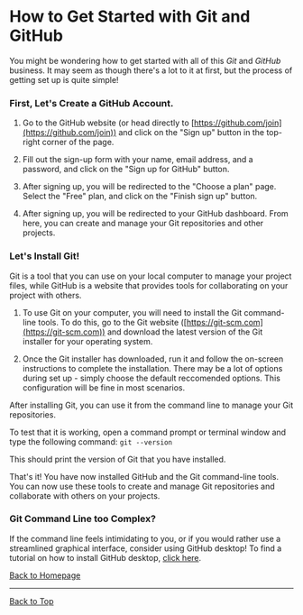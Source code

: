 # How to Get Started with Git and GitHub

You might be wondering how to get started with all of this *Git* and *GitHub* business. 
It may seem as though there's a lot to it at first, but the process of getting set up is quite simple!

### First, Let's Create a GitHub Account.

1. Go to the GitHub website (or head directly to [https://github.com/join](https://github.com/join)) and click on the "Sign up" button in the top-right corner of the page.

2. Fill out the sign-up form with your name, email address, and a password, and click on the "Sign up for GitHub" button.

3. After signing up, you will be redirected to the "Choose a plan" page. Select the "Free" plan, and click on the "Finish sign up" button.

4. After signing up, you will be redirected to your GitHub dashboard. From here, you can create and manage your Git repositories and other projects.

### Let's Install Git!

Git is a tool that you can use on your local computer to manage your project files, while GitHub is a website that provides tools for collaborating on your project with others.

1. To use Git on your computer, you will need to install the Git command-line tools. To do this, go to the Git website ([https://git-scm.com](https://git-scm.com)) and download the latest version of the Git installer for your operating system.

2. Once the Git installer has downloaded, run it and follow the on-screen instructions to complete the installation. There may be a lot of options during set up - simply choose the default reccomended options. This configuration will be fine in most scenarios.

After installing Git, you can use it from the command line to manage your Git repositories. 

To test that it is working, open a command prompt or terminal window and type the following command: `git --version`

This should print the version of Git that you have installed.

That's it! You have now installed GitHub and the Git command-line tools. You can now use these tools to create and manage Git repositories and collaborate with others on your projects.

### Git Command Line too Complex?

If the command line feels intimidating to you, or if you would rather use a streamlined graphical interface, consider using GitHub desktop! To find a tutorial on how to install GitHub desktop, [click here](/pages/githubdesktop.md). 

[Back to Homepage](/README.md)

---

[Back to Top](/pages/explanation.md)
